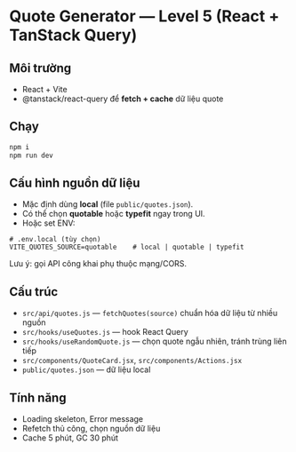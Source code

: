 # Quote Generator — Level 5 (React + TanStack Query)

## Môi trường
- React + Vite
- @tanstack/react-query để **fetch + cache** dữ liệu quote

## Chạy
```bash
npm i
npm run dev
```

## Cấu hình nguồn dữ liệu
- Mặc định dùng **local** (file `public/quotes.json`).
- Có thể chọn **quotable** hoặc **typefit** ngay trong UI.
- Hoặc set ENV:
```
# .env.local (tùy chọn)
VITE_QUOTES_SOURCE=quotable    # local | quotable | typefit
```
Lưu ý: gọi API công khai phụ thuộc mạng/CORS.

## Cấu trúc
- `src/api/quotes.js` — `fetchQuotes(source)` chuẩn hóa dữ liệu từ nhiều nguồn
- `src/hooks/useQuotes.js` — hook React Query
- `src/hooks/useRandomQuote.js` — chọn quote ngẫu nhiên, tránh trùng liên tiếp
- `src/components/QuoteCard.jsx`, `src/components/Actions.jsx`
- `public/quotes.json` — dữ liệu local

## Tính năng
- Loading skeleton, Error message
- Refetch thủ công, chọn nguồn dữ liệu
- Cache 5 phút, GC 30 phút
